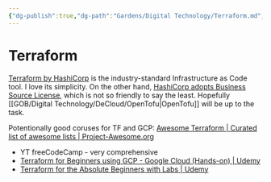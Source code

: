```yaml
---
{"dg-publish":true,"dg-path":"Gardens/Digital Technology/Terraform.md","permalink":"/gardens/digital-technology/terraform/","noteIcon":1}
---
```


# Terraform

[Terraform by HashiCorp](https://www.terraform.io/) is the industry-standard Infrastructure as Code tool. I love its simplicity. On the other hand, [HashiCorp adopts Business Source License](https://www.hashicorp.com/blog/hashicorp-adopts-business-source-license), which is not so friendly to say the least. Hopefully [[GOB/Digital Technology/DeCloud/OpenTofu\|OpenTofu]] will be up to the task.




Potentionally good coruses for TF and GCP:
[Awesome Terraform | Curated list of awesome lists | Project-Awesome.org](https://project-awesome.org/shuaibiyy/awesome-terraform)
- YT freeCodeCamp - very comprehensive
- [Terraform for Beginners using GCP - Google Cloud (Hands-on) | Udemy](https://www.udemy.com/course/terraform-for-beginners-using-google-cloud/#instructor-2)
- [Terraform for the Absolute Beginners with Labs | Udemy](https://www.udemy.com/course/terraform-for-the-absolute-beginners/)